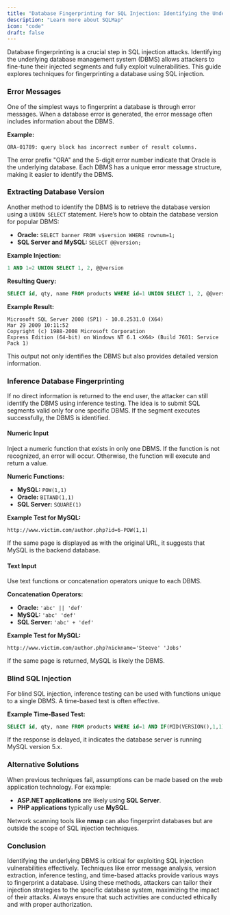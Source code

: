 ```yaml
---
title: "Database Fingerprinting for SQL Injection: Identifying the Underlying DBMS"
description: "Learn more about SQLMap"
icon: "code"
draft: false
---
```


Database fingerprinting is a crucial step in SQL injection attacks. Identifying the underlying database management system (DBMS) allows attackers to fine-tune their injected segments and fully exploit vulnerabilities. This guide explores techniques for fingerprinting a database using SQL injection.

### Error Messages
One of the simplest ways to fingerprint a database is through error messages. When a database error is generated, the error message often includes information about the DBMS.

**Example:**
```plaintext
ORA-01789: query block has incorrect number of result columns.
```
The error prefix "ORA" and the 5-digit error number indicate that Oracle is the underlying database. Each DBMS has a unique error message structure, making it easier to identify the DBMS.

### Extracting Database Version
Another method to identify the DBMS is to retrieve the database version using a `UNION SELECT` statement. Here’s how to obtain the database version for popular DBMS:

- **Oracle:** `SELECT banner FROM v$version WHERE rownum=1;`
- **SQL Server and MySQL:** `SELECT @@version;`

**Example Injection:**
```sql
1 AND 1=2 UNION SELECT 1, 2, @@version
```
**Resulting Query:**
```sql
SELECT id, qty, name FROM products WHERE id=1 UNION SELECT 1, 2, @@version;
```
**Example Result:**
```plaintext
Microsoft SQL Server 2008 (SP1) - 10.0.2531.0 (X64) 
Mar 29 2009 10:11:52
Copyright (c) 1988-2008 Microsoft Corporation
Express Edition (64-bit) on Windows NT 6.1 <X64> (Build 7601: Service Pack 1)
```
This output not only identifies the DBMS but also provides detailed version information.

### Inference Database Fingerprinting
If no direct information is returned to the end user, the attacker can still identify the DBMS using inference testing. The idea is to submit SQL segments valid only for one specific DBMS. If the segment executes successfully, the DBMS is identified.

#### Numeric Input
Inject a numeric function that exists in only one DBMS. If the function is not recognized, an error will occur. Otherwise, the function will execute and return a value.

**Numeric Functions:**
- **MySQL:** `POW(1,1)`
- **Oracle:** `BITAND(1,1)`
- **SQL Server:** `SQUARE(1)`

**Example Test for MySQL:**
```plaintext
http://www.victim.com/author.php?id=6-POW(1,1)
```
If the same page is displayed as with the original URL, it suggests that MySQL is the backend database.

#### Text Input
Use text functions or concatenation operators unique to each DBMS.

**Concatenation Operators:**
- **Oracle:** `'abc' || 'def'`
- **MySQL:** `'abc' 'def'`
- **SQL Server:** `'abc' + 'def'`

**Example Test for MySQL:**
```plaintext
http://www.victim.com/author.php?nickname='Steeve' 'Jobs'
```
If the same page is returned, MySQL is likely the DBMS.

### Blind SQL Injection
For blind SQL injection, inference testing can be used with functions unique to a single DBMS. A time-based test is often effective.

**Example Time-Based Test:**
```sql
SELECT id, qty, name FROM products WHERE id=1 AND IF(MID(VERSION(),1,1) = '5', SLEEP(15), 0);
```
If the response is delayed, it indicates the database server is running MySQL version 5.x.

### Alternative Solutions
When previous techniques fail, assumptions can be made based on the web application technology. For example:
- **ASP.NET applications** are likely using **SQL Server**.
- **PHP applications** typically use **MySQL**.

Network scanning tools like **nmap** can also fingerprint databases but are outside the scope of SQL injection techniques.

### Conclusion
Identifying the underlying DBMS is critical for exploiting SQL injection vulnerabilities effectively. Techniques like error message analysis, version extraction, inference testing, and time-based attacks provide various ways to fingerprint a database. Using these methods, attackers can tailor their injection strategies to the specific database system, maximizing the impact of their attacks. Always ensure that such activities are conducted ethically and with proper authorization.
